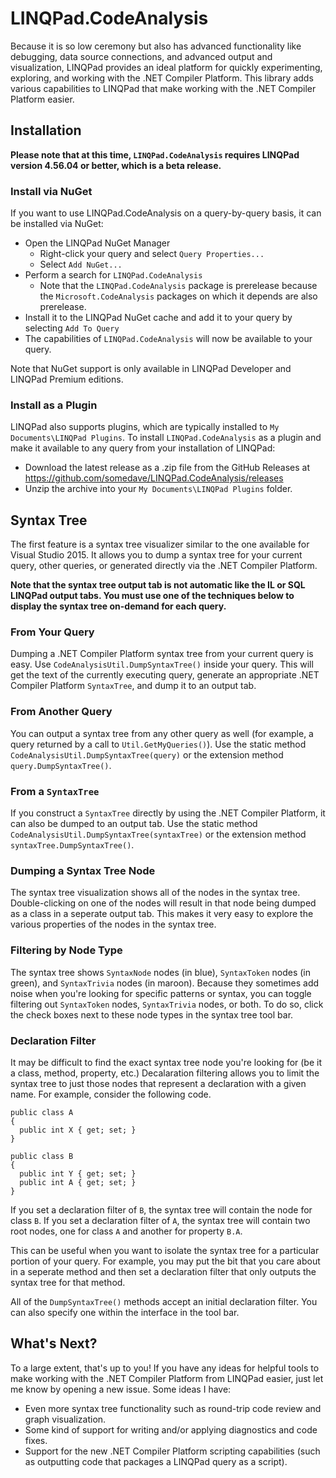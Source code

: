 # LINQPad.CodeAnalysis
Because it is so low ceremony but also has advanced functionality like debugging, data source connections, and advanced output and visualization, LINQPad provides an ideal platform for quickly experimenting, exploring, and working with the .NET Compiler Platform. This library adds various capabilities to LINQPad that make working with the .NET Compiler Platform easier.

## Installation

**Please note that at this time, `LINQPad.CodeAnalysis` requires LINQPad version 4.56.04 or better, which is a beta release.**

### Install via NuGet

If you want to use LINQPad.CodeAnalysis on a query-by-query basis, it can be installed via NuGet:
- Open the LINQPad NuGet Manager
  - Right-click your query and select `Query Properties...`
  - Select `Add NuGet...`
- Perform a search for `LINQPad.CodeAnalysis`
  - Note that the `LINQPad.CodeAnalysis` package is prerelease because the `Microsoft.CodeAnalysis` packages on which it depends are also prerelease.
- Install it to the LINQPad NuGet cache and add it to your query by selecting `Add To Query`
- The capabilities of `LINQPad.CodeAnalysis` will now be available to your query.

Note that NuGet support is only available in LINQPad Developer and LINQPad Premium editions.

### Install as a Plugin

LINQPad also supports plugins, which are typically installed to `My Documents\LINQPad Plugins`. To install `LINQPad.CodeAnalysis` as a plugin and make it available to any query from your installation of LINQPad:
- Download the latest release as a .zip file from the GitHub Releases at https://github.com/somedave/LINQPad.CodeAnalysis/releases
- Unzip the archive into your `My Documents\LINQPad Plugins` folder.

## Syntax Tree

The first feature is a syntax tree visualizer similar to the one available for Visual Studio 2015. It allows you to dump a syntax tree for your current query, other queries, or generated directly via the .NET Compiler Platform.

**Note that the syntax tree output tab is not automatic like the IL or SQL LINQPad output tabs. You must use one of the techniques below to display the syntax tree on-demand for each query.**

### From Your Query

Dumping a .NET Compiler Platform syntax tree from your current query is easy. Use `CodeAnalysisUtil.DumpSyntaxTree()` inside your query. This will get the text of the currently executing query, generate an appropriate .NET Compiler Platform `SyntaxTree`, and dump it to an output tab.

### From Another Query

You can output a syntax tree from any other query as well (for example, a query returned by a call to `Util.GetMyQueries()`). Use the static method `CodeAnalysisUtil.DumpSyntaxTree(query)` or the extension method `query.DumpSyntaxTree()`.

### From a `SyntaxTree`

If you construct a `SyntaxTree` directly by using the .NET Compiler Platform, it can also be dumped to an output tab. Use the static method `CodeAnalysisUtil.DumpSyntaxTree(syntaxTree)` or the extension method `syntaxTree.DumpSyntaxTree()`.

### Dumping a Syntax Tree Node

The syntax tree visualization shows all of the nodes in the syntax tree. Double-clicking on one of the nodes will result in that node being dumped as a class in a seperate output tab. This makes it very easy to explore the various properties of the nodes in the syntax tree.

### Filtering by Node Type

The syntax tree shows `SyntaxNode` nodes (in blue), `SyntaxToken` nodes (in green), and `SyntaxTrivia` nodes (in maroon). Because they sometimes add noise when you're looking for specific patterns or syntax, you can toggle filtering out `SyntaxToken` nodes, `SyntaxTrivia` nodes, or both. To do so, click the check boxes next to these node types in the syntax tree tool bar.

### Declaration Filter

It may be difficult to find the exact syntax tree node you're looking for (be it a class, method, property, etc.) Decalaration filtering allows you to limit the syntax tree to just those nodes that represent a declaration with a given name. For example, consider the following code.

```
public class A
{
  public int X { get; set; }
}

public class B
{
  public int Y { get; set; }
  public int A { get; set; }
}
```

If you set a declaration filter of `B`, the syntax tree will contain the node for class `B`. If you set a declaration filter of `A`, the syntax tree will contain two root nodes, one for class `A` and another for property `B.A`.

This can be useful when you want to isolate the syntax tree for a particular portion of your query. For example, you may put the bit that you care about in a seperate method and then set a declaration filter that only outputs the syntax tree for that method.

All of the `DumpSyntaxTree()` methods accept an initial declaration filter. You can also specify one within the interface in the tool bar.

## What's Next?

To a large extent, that's up to you! If you have any ideas for helpful tools to make working with the .NET Compiler Platform from LINQPad easier, just let me know by opening a new issue. Some ideas I have:
- Even more syntax tree functionality such as round-trip code review and graph visualization.
- Some kind of support for writing and/or applying diagnostics and code fixes.
- Support for the new .NET Compiler Platform scripting capabilities (such as outputting code that packages a LINQPad query as a script).
